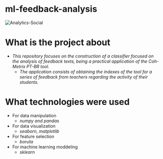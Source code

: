 # ml-feedback-analysis

![Analytics-Social](https://user-images.githubusercontent.com/72039442/204232131-fb238e0c-2f3e-44f8-a406-5542ccb5d91f.jpg)

# What is the project about
- *This repository focuses on the construction of a classifier focused on the analysis of feedback texts, being a practical application of the Coh-Metrix PT-BR tool.*
  - *The application consists of obtaining the indexes of the tool for a series of feedback from teachers regarding the activity of their students.*
  
 # What technologies were used
  - For data manipulation
    - *numpy and pandas*
  - For data visualization
    - *seaborn, matplotlib*
  - For feature selection
    - *boruta*
  - For machine learning moddeling
    - *sklearn*

